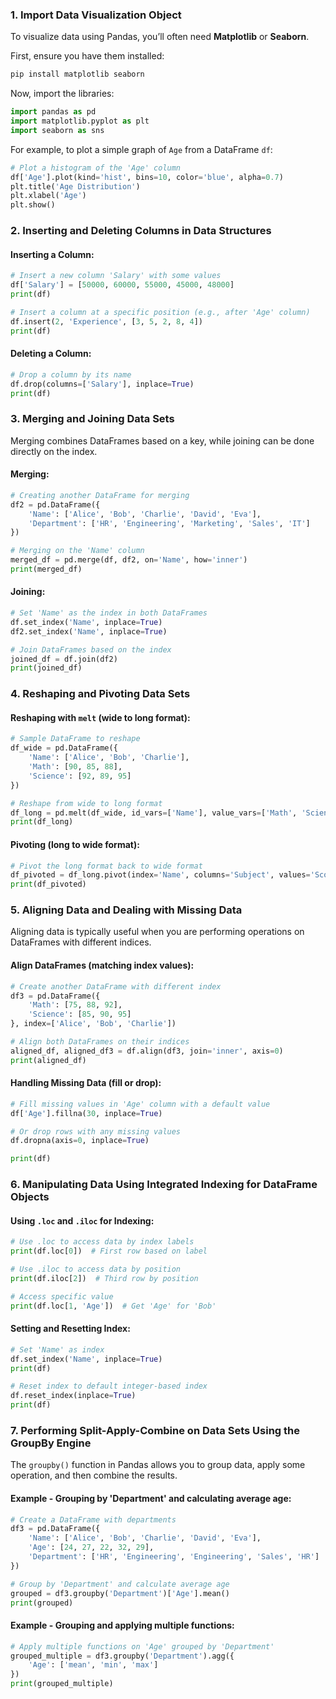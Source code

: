 ### 1. **Import Data Visualization Object**

To visualize data using Pandas, you’ll often need **Matplotlib** or **Seaborn**.

First, ensure you have them installed:

```bash
pip install matplotlib seaborn
```

Now, import the libraries:

```python
import pandas as pd
import matplotlib.pyplot as plt
import seaborn as sns
```

For example, to plot a simple graph of `Age` from a DataFrame `df`:

```python
# Plot a histogram of the 'Age' column
df['Age'].plot(kind='hist', bins=10, color='blue', alpha=0.7)
plt.title('Age Distribution')
plt.xlabel('Age')
plt.show()
```

### 2. **Inserting and Deleting Columns in Data Structures**

#### Inserting a Column:

```python
# Insert a new column 'Salary' with some values
df['Salary'] = [50000, 60000, 55000, 45000, 48000]
print(df)

# Insert a column at a specific position (e.g., after 'Age' column)
df.insert(2, 'Experience', [3, 5, 2, 8, 4])
print(df)
```

#### Deleting a Column:

```python
# Drop a column by its name
df.drop(columns=['Salary'], inplace=True)
print(df)
```

### 3. **Merging and Joining Data Sets**

Merging combines DataFrames based on a key, while joining can be done directly on the index.

#### Merging:

```python
# Creating another DataFrame for merging
df2 = pd.DataFrame({
    'Name': ['Alice', 'Bob', 'Charlie', 'David', 'Eva'],
    'Department': ['HR', 'Engineering', 'Marketing', 'Sales', 'IT']
})

# Merging on the 'Name' column
merged_df = pd.merge(df, df2, on='Name', how='inner')
print(merged_df)
```

#### Joining:

```python
# Set 'Name' as the index in both DataFrames
df.set_index('Name', inplace=True)
df2.set_index('Name', inplace=True)

# Join DataFrames based on the index
joined_df = df.join(df2)
print(joined_df)
```

### 4. **Reshaping and Pivoting Data Sets**

#### Reshaping with `melt` (wide to long format):

```python
# Sample DataFrame to reshape
df_wide = pd.DataFrame({
    'Name': ['Alice', 'Bob', 'Charlie'],
    'Math': [90, 85, 88],
    'Science': [92, 89, 95]
})

# Reshape from wide to long format
df_long = pd.melt(df_wide, id_vars=['Name'], value_vars=['Math', 'Science'], var_name='Subject', value_name='Score')
print(df_long)
```

#### Pivoting (long to wide format):

```python
# Pivot the long format back to wide format
df_pivoted = df_long.pivot(index='Name', columns='Subject', values='Score')
print(df_pivoted)
```

### 5. **Aligning Data and Dealing with Missing Data**

Aligning data is typically useful when you are performing operations on DataFrames with different indices.

#### Align DataFrames (matching index values):

```python
# Create another DataFrame with different index
df3 = pd.DataFrame({
    'Math': [75, 88, 92],
    'Science': [85, 90, 95]
}, index=['Alice', 'Bob', 'Charlie'])

# Align both DataFrames on their indices
aligned_df, aligned_df3 = df.align(df3, join='inner', axis=0)
print(aligned_df)
```

#### Handling Missing Data (fill or drop):

```python
# Fill missing values in 'Age' column with a default value
df['Age'].fillna(30, inplace=True)

# Or drop rows with any missing values
df.dropna(axis=0, inplace=True)

print(df)
```

### 6. **Manipulating Data Using Integrated Indexing for DataFrame Objects**

#### Using `.loc` and `.iloc` for Indexing:

```python
# Use .loc to access data by index labels
print(df.loc[0])  # First row based on label

# Use .iloc to access data by position
print(df.iloc[2])  # Third row by position

# Access specific value
print(df.loc[1, 'Age'])  # Get 'Age' for 'Bob'
```

#### Setting and Resetting Index:

```python
# Set 'Name' as index
df.set_index('Name', inplace=True)
print(df)

# Reset index to default integer-based index
df.reset_index(inplace=True)
print(df)
```

### 7. **Performing Split-Apply-Combine on Data Sets Using the GroupBy Engine**

The `groupby()` function in Pandas allows you to group data, apply some operation, and then combine the results.

#### Example - Grouping by 'Department' and calculating average age:

```python
# Create a DataFrame with departments
df3 = pd.DataFrame({
    'Name': ['Alice', 'Bob', 'Charlie', 'David', 'Eva'],
    'Age': [24, 27, 22, 32, 29],
    'Department': ['HR', 'Engineering', 'Engineering', 'Sales', 'HR']
})

# Group by 'Department' and calculate average age
grouped = df3.groupby('Department')['Age'].mean()
print(grouped)
```

#### Example - Grouping and applying multiple functions:

```python
# Apply multiple functions on 'Age' grouped by 'Department'
grouped_multiple = df3.groupby('Department').agg({
    'Age': ['mean', 'min', 'max']
})
print(grouped_multiple)
```
